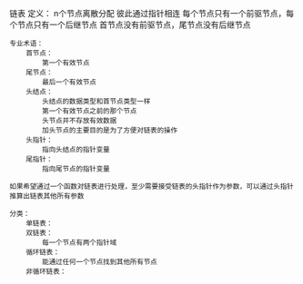 链表
    定义：
        n个节点离散分配
        彼此通过指针相连
        每个节点只有一个前驱节点，每个节点只有一个后继节点
        首节点没有前驱节点，尾节点没有后继节点
    
    专业术语：
        首节点：
            第一个有效节点
        尾节点：
            最后一个有效节点
        头结点：
            头结点的数据类型和首节点类型一样
            第一个有效节点之前的那个节点
            头节点并不存放有效数据
            加头节点的主要目的是为了方便对链表的操作
        头指针：
            指向头结点的指针变量
        尾指针：
            指向尾节点的指针变量

    如果希望通过一个函数对链表进行处理，至少需要接受链表的头指针作为参数，可以通过头指针推算出链表其他所有参数
    
    分类：
        单链表：
        双链表：
            每一个节点有两个指针域
        循环链表：
            能通过任何一个节点找到其他所有节点
        非循环链表：
    